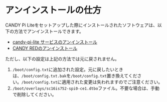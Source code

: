 # アンインストールの仕方

CANDY Pi Liteをセットアップした際にインストールされたソフトウェアは、以下の方法でアンインストールできます。

* [candy-pi-lite サービスのアンインストール](candy-pi-lite-service.md)
* [CANDY REDのアンインストール](candy-red.md)

ただし、以下の設定は上記の方法では元に戻されません。

1. `/boot/config.txt`に追加された設定。元に戻したいときは、`/boot/config.txt.bak`を`/boot/config.txt`置き換えてください。`/boot/config.txt`に適用された変更は失われますのでご注意ください。
1. `/boot/overlays/sc16is752-spi0-ce1.dtbo`ファイル。不要な場合は、手動で削除してください。
